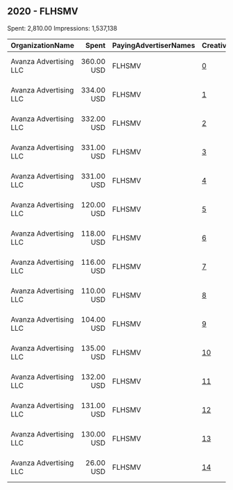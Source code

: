 ## 2020 - FLHSMV 
Spent: 2,810.00
Impressions: 1,537,138

|OrganizationName|Spent|PayingAdvertiserNames|CreativeUrls|Impressions|Genders|AgeBrackets|CountryCodes|BillingAddresses|CandidateBallotInformation|
|:---|---:|:---|:---|---:|:---|:---|:---|:---|:---|
|Avanza Advertising  LLC|360.00 USD|FLHSMV|[0](https://www.snap.com/political-ads/asset/258200c2be8d6c7923dd90be9ac88d6f8061a3f647cdbd04da21c99c342623b8?mediaType=png)|180,143||18-32|united states|"5465 NW 36th St. Ste 100,Miami Springs,33166,US"||
|Avanza Advertising  LLC|334.00 USD|FLHSMV|[1](https://www.snap.com/political-ads/asset/77bf9b99135b875587db51c1afe5ee7b653ed512a5272b8f48e0e4244cd9e6ac?mediaType=png)|167,259||18-32|united states|"5465 NW 36th St. Ste 100,Miami Springs,33166,US"||
|Avanza Advertising  LLC|332.00 USD|FLHSMV|[2](https://www.snap.com/political-ads/asset/302999986713995998a6e827198f48cb6f08461dbf9245addf29ef7bc3aaac76?mediaType=png)|166,252||18-32|united states|"5465 NW 36th St. Ste 100,Miami Springs,33166,US"||
|Avanza Advertising  LLC|331.00 USD|FLHSMV|[3](https://www.snap.com/political-ads/asset/ae486e6e9e63e4e6e95a5dc69bddbb319075853154b29f9f6f2b8250c6528f35?mediaType=png)|165,901||18-32|united states|"5465 NW 36th St. Ste 100,Miami Springs,33166,US"||
|Avanza Advertising  LLC|331.00 USD|FLHSMV|[4](https://www.snap.com/political-ads/asset/cfe3ccb522b4b2872f95592e9c04ca1fb70df4dd4841ba40d6cef32cb841e226?mediaType=png)|165,887||18-32|united states|"5465 NW 36th St. Ste 100,Miami Springs,33166,US"||
|Avanza Advertising  LLC|120.00 USD|FLHSMV|[5](https://www.snap.com/political-ads/asset/120b24b8fd278913a525f87b259330443219b8b05409ba4d3534b6df98cccc1b?mediaType=png)|86,050||16-39|united states|"5465 NW 36th St. Ste 100,Miami Springs,33166,US"|Spring Break|
|Avanza Advertising  LLC|118.00 USD|FLHSMV|[6](https://www.snap.com/political-ads/asset/c533f1844f7cc74740760666c436bc66b6aa8df5638269808e6bcf025fdbdea2?mediaType=png)|84,661||16-39|united states|"5465 NW 36th St. Ste 100,Miami Springs,33166,US"|Spring Break|
|Avanza Advertising  LLC|116.00 USD|FLHSMV|[7](https://www.snap.com/political-ads/asset/6189641585cf0330a57160811450d51d2ab3ae4f3623a8488a19196b23119b7d?mediaType=png)|83,069||16-39|united states|"5465 NW 36th St. Ste 100,Miami Springs,33166,US"|Spring Break|
|Avanza Advertising  LLC|110.00 USD|FLHSMV|[8](https://www.snap.com/political-ads/asset/d80d91c281e3fe49d80e77be0324510a037480ee7930a83c50fa4b9a1ab85915?mediaType=png)|79,268||16-39|united states|"5465 NW 36th St. Ste 100,Miami Springs,33166,US"|Spring Break|
|Avanza Advertising  LLC|104.00 USD|FLHSMV|[9](https://www.snap.com/political-ads/asset/eefb632d0226463c4df642809e8bb4f11a4727446392a06ae290a0e0d619b534?mediaType=mp4)|75,929||16-39|united states|"5465 NW 36th St. Ste 100,Miami Springs,33166,US"|Spring Break|
|Avanza Advertising  LLC|135.00 USD|FLHSMV|[10](https://www.snap.com/political-ads/asset/258200c2be8d6c7923dd90be9ac88d6f8061a3f647cdbd04da21c99c342623b8?mediaType=png)|67,600||18-32|united states|"5465 NW 36th St. Ste 100,Miami Springs,33166,US"||
|Avanza Advertising  LLC|132.00 USD|FLHSMV|[11](https://www.snap.com/political-ads/asset/302999986713995998a6e827198f48cb6f08461dbf9245addf29ef7bc3aaac76?mediaType=png)|66,126||18-32|united states|"5465 NW 36th St. Ste 100,Miami Springs,33166,US"||
|Avanza Advertising  LLC|131.00 USD|FLHSMV|[12](https://www.snap.com/political-ads/asset/cfe3ccb522b4b2872f95592e9c04ca1fb70df4dd4841ba40d6cef32cb841e226?mediaType=png)|65,920||18-32|united states|"5465 NW 36th St. Ste 100,Miami Springs,33166,US"||
|Avanza Advertising  LLC|130.00 USD|FLHSMV|[13](https://www.snap.com/political-ads/asset/ae486e6e9e63e4e6e95a5dc69bddbb319075853154b29f9f6f2b8250c6528f35?mediaType=png)|65,349||18-32|united states|"5465 NW 36th St. Ste 100,Miami Springs,33166,US"||
|Avanza Advertising  LLC|26.00 USD|FLHSMV|[14](https://www.snap.com/political-ads/asset/cb08d7d873067cb2e49875b20192660c20e3fcaf18007e1cd73b2718ae1c52ce?mediaType=png)|17,724||16-39|united states|"5465 NW 36th St. Ste 100,Miami Springs,33166,US"|Spring Break|
